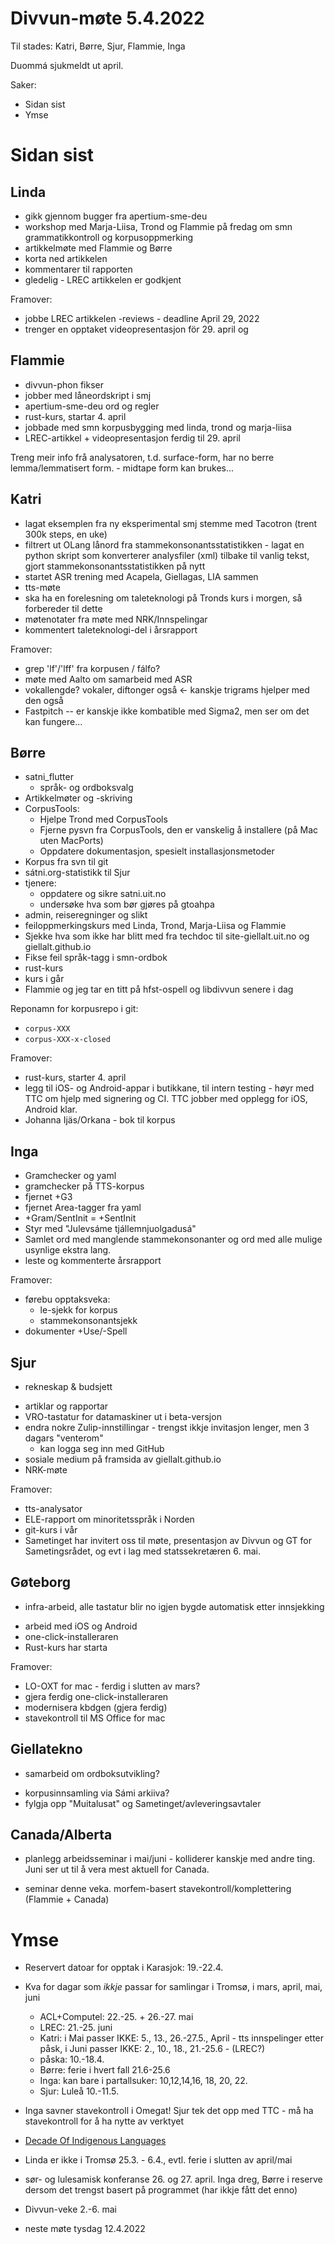 # Divvun-møte 5.4.2022

Til stades: Katri, Børre, Sjur, Flammie, Inga

Duommá sjukmeldt ut april.

Saker:

* Sidan sist
* Ymse

# Sidan sist

## Linda

* gikk gjennom bugger fra apertium-sme-deu
* workshop med Marja-Liisa, Trond og Flammie på fredag om smn grammatikkontroll og korpusoppmerking
* artikkelmøte med Flammie og Børre
* korta ned artikkelen
* kommentarer til rapporten
* gledelig - LREC artikkelen er godkjent

Framover:
* jobbe LREC artikkelen -reviews - deadline April 29, 2022
* trenger en opptaket videopresentasjon för 29. april og

## Flammie

* divvun-phon fikser
* jobber med låneordskript i smj
* apertium-sme-deu ord og regler
* rust-kurs, startar 4. april
* jobbade med smn korpusbygging med linda, trond og marja-liisa
* LREC-artikkel + videopresentasjon ferdig til 29. april

Treng meir info frå analysatoren, t.d. surface-form, har no berre lemma/lemmatisert form. - midtape form kan brukes...

## Katri

* lagat eksemplen fra ny eksperimental smj stemme med Tacotron (trent 300k steps, en uke)
* filtrert ut OLang lånord fra stammekonsonantsstatistikken - lagat en python skript som konverterer analysfiler (xml) tilbake til vanlig tekst, gjort stammekonsonantsstatistikken på nytt
* startet ASR trening med Acapela, Giellagas, LIA sammen
* tts-møte
* ska ha en forelesning om taleteknologi på Tronds kurs i morgen, så forbereder til dette
* møtenotater fra møte med NRK/Innspelingar
* kommentert taleteknologi-del i årsrapport

Framover:

* grep 'lf'/'lff' fra korpusen / fálfo?
* møte med Aalto om samarbeid med ASR
* vokallengde? vokaler, diftonger også <- kanskje trigrams hjelper med den også
* Fastpitch -- er kanskje ikke kombatible med Sigma2, men ser om det kan fungere...

## Børre

* satni_flutter
  * språk- og ordboksvalg
* Artikkelmøter og -skriving
* CorpusTools:
  * Hjelpe Trond med CorpusTools
  * Fjerne pysvn fra CorpusTools, den er vanskelig å installere (på Mac uten MacPorts)
  * Oppdatere dokumentasjon, spesielt installasjonsmetoder
* Korpus fra svn til git
* sátni.org-statistikk til Sjur
* tjenere:
  * oppdatere og sikre satni.uit.no
  * undersøke hva som bør gjøres på gtoahpa
* admin, reiseregninger og slikt
* feiloppmerkingskurs med Linda, Trond, Marja-Liisa og Flammie
* Sjekke hva som ikke har blitt med fra techdoc til site-giellalt.uit.no og
  giellalt.github.io
* Fikse feil språk-tagg i smn-ordbok
* rust-kurs
* kurs i går
* Flammie og jeg tar en titt på hfst-ospell og libdivvun senere i dag

Reponamn for korpusrepo i git:
* `corpus-XXX`
* `corpus-XXX-x-closed`

Framover:

* rust-kurs, starter 4. april
* legg til iOS- og Android-appar i butikkane, til intern testing - høyr med TTC om
  hjelp med signering og CI. TTC jobber med opplegg for iOS, Android klar.
* Johanna Ijäs/Orkana - bok til korpus

## Inga

* Gramchecker og yaml
* gramchecker på TTS-korpus
* fjernet +G3
* fjernet Area-tagger fra yaml
* +Gram/SentInit = +SentInit
* Styr med "Julevsáme tjállemnjuolgadusá"
* Samlet ord med manglende stammekonsonanter og ord med alle mulige usynlige ekstra lang.
* leste og kommenterte årsrapport

Framover:
* førebu opptaksveka:
  * le-sjekk for korpus
  * stammekonsonantsjekk
* dokumenter +Use/-Spell

## Sjur

- rekneskap & budsjett
* artiklar og rapportar
* VRO-tastatur for datamaskiner ut i beta-versjon
* endra nokre Zulip-innstillingar - trengst ikkje invitasjon lenger, men 3 dagars "venterom"
  * kan logga seg inn med GitHub
* sosiale medium på framsida av giellalt.github.io
* NRK-møte

Framover:
* tts-analysator
* ELE-rapport om minoritetsspråk i Norden
* git-kurs i vår
* Sametinget har invitert oss til møte, presentasjon av Divvun og GT
  for Sametingsrådet, og evt i lag med statssekretæren 6. mai.

## Gøteborg

- infra-arbeid, alle tastatur blir no igjen bygde automatisk etter innsjekking
* arbeid med iOS og Android
* one-click-installeraren
* Rust-kurs har starta

Framover:
* LO-OXT for mac - ferdig i slutten av mars?
* gjera ferdig one-click-installeraren
* modernisera kbdgen (gjera ferdig)
* stavekontroll til MS Office for mac

## Giellatekno

- samarbeid om ordboksutvikling?
* korpusinnsamling via Sámi arkiiva?
* fylgja opp "Muitalusat" og Sametinget/avleveringsavtaler

## Canada/Alberta

- planlegg arbeidsseminar i mai/juni - kolliderer kanskje med andre ting. Juni ser ut til å vera mest aktuell for Canada.
* seminar denne veka. morfem-basert stavekontroll/komplettering (Flammie + Canada)

# Ymse

- Reservert datoar for opptak i Karasjok: 19.-22.4.
* Kva for dagar som *ikkje* passar for samlingar i Tromsø, i mars, april, mai, juni
  * ACL+Computel: 22.-25. + 26.-27. mai
  * LREC: 21.-25. juni
  * Katri: i Mai passer IKKE: 5., 13., 26.-27.5., April - tts innspelinger etter påsk, i Juni passer IKKE: 2., 10., 18., 21.-25.6 - (LREC?)
  * påska: 10.-18.4.
  * Børre: ferie i hvert fall 21.6-25.6
  * Inga: kan bare i partallsuker: 10,12,14,16, 18, 20, 22.
  * Sjur: Luleå 10.-11.5.

* Inga savner stavekontroll i Omegat! Sjur tek det opp med TTC - må ha stavekontroll
  for å ha nytte av verktyet
* [Decade Of Indigenous Languages](https://fpcc.ca/stories/the-decade-of-indigenous-languages/)
* Linda er ikke i Tromsø 25.3. - 6.4., evtl. ferie i slutten av april/mai
* sør- og lulesamisk konferanse 26. og 27. april. Inga dreg, Børre i reserve dersom det trengst basert på programmet (har ikkje fått det enno)
* Divvun-veke 2.-6. mai
* neste møte tysdag 12.4.2022
